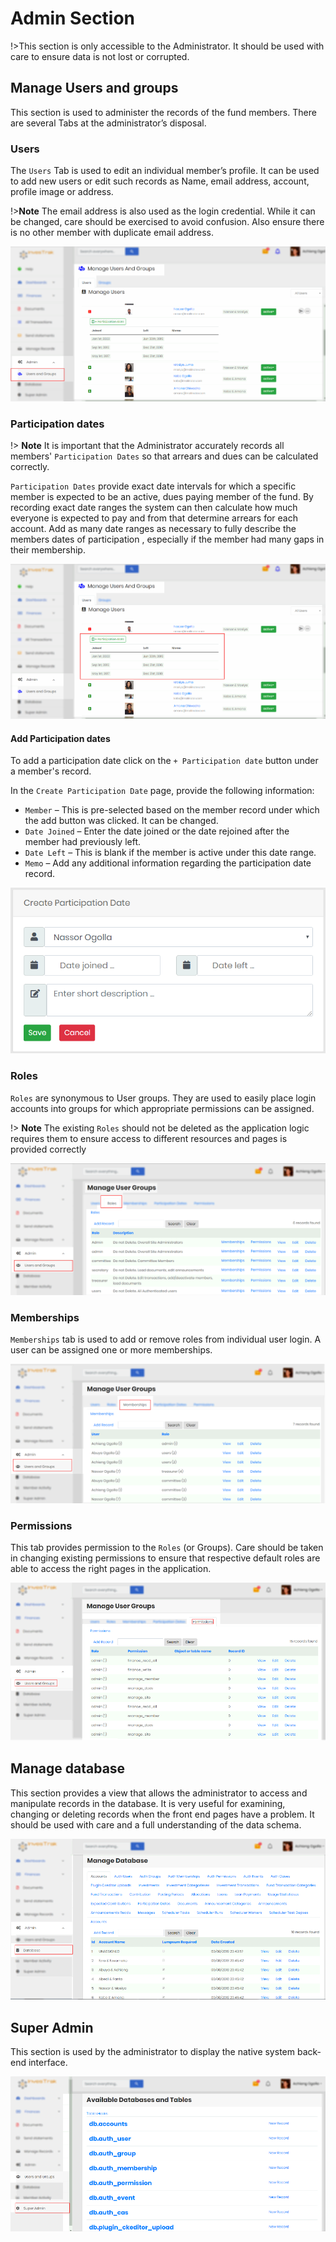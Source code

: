 #	Admin Section
!>This section is only accessible to the Administrator. It should be used with care to ensure data is not lost or corrupted.

##	Manage Users and groups
This section is used to administer the records of the fund members. There are several Tabs at the administrator’s disposal.

###	Users
The `Users` Tab is used to edit an individual member’s profile. It can be used to add new users or edit such records as Name, email address, account, profile image or address.

!>**Note** The email address is also used as the login credential. While it can be changed, care should be exercised to avoid confusion. Also ensure there is no other member with duplicate email address.

![alt text](images/7.1_Users.png "users tab")

###	Participation dates

!> **Note** It is important that the Administrator accurately records all members' `Participation Dates` so that arrears and dues can be calculated correctly.

`Participation Dates` provide exact date intervals for which a specific member is expected to be an active, dues paying member of the fund. By recording exact date ranges the system can then calculate how much everyone is expected to pay and from that determine arrears for each account. Add as many date ranges as necessary to fully describe the members dates of participation , especially if the member had many gaps in their membership.

![alt text](images/7.4_Participation_Dates.png "participation dates tab")

####	Add Participation dates
To add a participation date click on the `+ Participation date` button under a member's record.

In the `Create Participation Date` page, provide the following information:

- `Member` – This is pre-selected based on the member record under which the add button was clicked. It can be changed.
- `Date Joined` – Enter the date joined or the date rejoined after the member had previously left.
- `Date Left` – This is blank if the member is active under this date range.
- `Memo` – Add any additional information regarding the participation date record.

![alt text](images/7.4_Participation_Dates_Add.png "Add participation dates")

###	Roles
`Roles` are synonymous to User groups. They are used to easily place login accounts into groups for which appropriate permissions can be assigned.

!> **Note** The existing `Roles` should not be deleted as the application logic requires them to ensure access to different resources and pages is provided correctly

![alt text](images/7.2_Roles.png "roles tab")

###	Memberships
`Memberships` tab is used to add or remove roles from individual user login. A user can be assigned one or more  memberships.

![alt text](images/7.3_Memberships.png "memberships tab")



###	Permissions
This tab provides permission to the `Roles` (or Groups). Care should be taken in changing existing permissions to ensure that respective default roles are able to access the right pages in the application.

![alt text](images/7.5_Permissions.png "permissions tab")

##	Manage database
This section provides a view that allows the administrator to access and manipulate records in the database. It is very useful for examining, changing or deleting records when the front end pages have a problem. It should be used with care and a full understanding of the data schema.

![alt text](images/7.6_Manage_Database.png "roles tab")

##	Super Admin
This section is used by the administrator to display the native system back-end interface.

![alt text](images/7.7_Super_Admin.png "Super admin tab")
